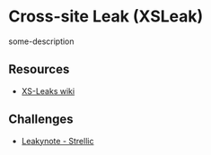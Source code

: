 # Cross-site Leak (XSLeak)

some-description

## Resources

* [XS-Leaks wiki](https://xsleaks.dev/)

## Challenges

* [Leakynote - Strellic](/gitbook/challenges/corCTF-2023/leakynote.md)